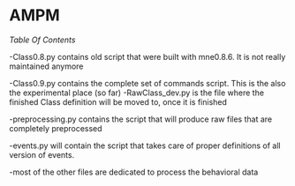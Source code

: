 # AMPM

*Table Of Contents*

-Class0.8.py contains old script that were built with mne0.8.6.
It is not really maintained anymore

-Class0.9.py contains the complete set of commands script. This is the also the experimental place (so far)
-RawClass_dev.py is the file where the finished Class definition will be moved to, once it is finished

-preprocessing.py contains the script that will produce raw files that are completely preprocessed

-events.py will contain the script that takes care of proper definitions of all version of events. 

-most of the other files are dedicated to process the behavioral data


